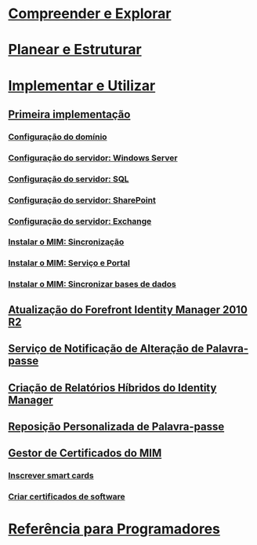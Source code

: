# [Compreender e Explorar](/microsoft-identity-manager/understand-explore/microsoft-identity-manager-2016)
# [Planear e Estruturar](/microsoft-identity-manager/plan-design/microsoft-identity-manager-2016-supported-platforms)
# [Implementar e Utilizar](microsoft-identity-manager-deploy.md)
## [Primeira implementação](microsoft-identity-manager-deploy.md)
### [Configuração do domínio](preparing-domain.md)
### [Configuração do servidor: Windows Server](prepare-server-ws2012r2.md)
### [Configuração do servidor: SQL](prepare-server-sql2014.md)
### [Configuração do servidor: SharePoint](prepare-server-sharepoint.md)
### [Configuração do servidor: Exchange](prepare-server-exchange.md)
### [Instalar o MIM: Sincronização](install-mim-sync.md)
### [Instalar o MIM: Serviço e Portal](install-mim-service-portal.md)
### [Instalar o MIM: Sincronizar bases de dados](install-mim-sync-ad-service.md)
## [Atualização do Forefront Identity Manager 2010 R2](microsoft-identity-manager-2016-upgrade-from-fim-2010-R2.md)
## [Serviço de Notificação de Alteração de Palavra-passe](deploying-mim-password-change-notification-service-on-domain-controller.md)
## [Criação de Relatórios Híbridos do Identity Manager](working-with-identity-manager-hybrid-reporting.md)
## [Reposição Personalizada de Palavra-passe](working-with-self-service-password-reset.md)
## [Gestor de Certificados do MIM](working-with-mim-certificate-manager.md)
### [Inscrever smart cards](certificate-manager-for-non-administrators.md)
### [Criar certificados de software](certificate-manager-for-software-certificates.md)
# [Referência para Programadores](/microsoft-identity-manager/reference/microsoft-identity-manager-2016-developer-reference)


<!--HONumber=Apr16_HO4-->


